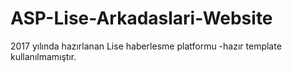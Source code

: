 # ASP-Lise-Arkadaslari-Website
2017 yılında hazırlanan Lise haberlesme platformu -hazır template kullanılmamıştır.
